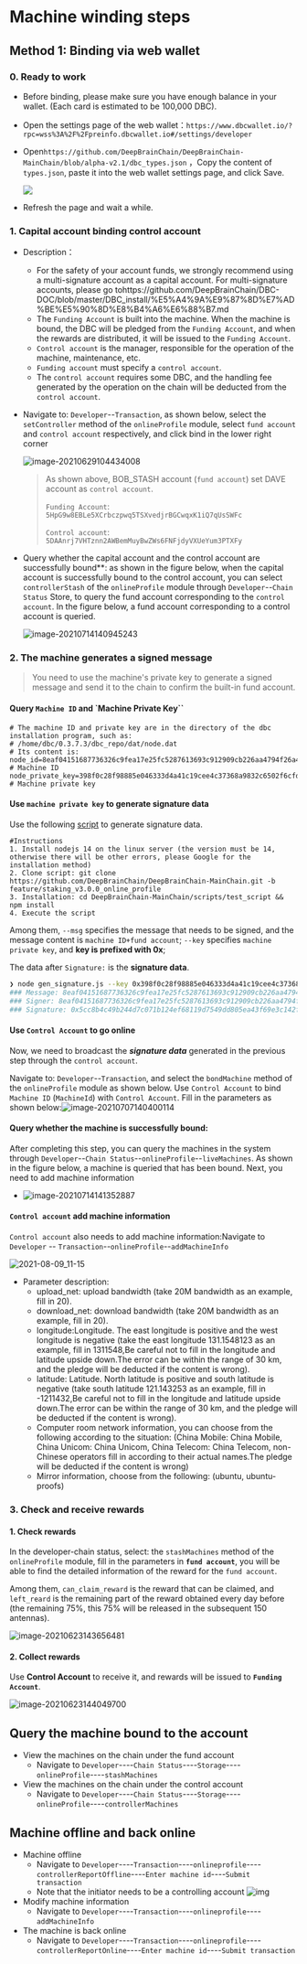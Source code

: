 # Machine winding steps

## Method 1: Binding via web wallet

### 0. Ready to work

- Before binding, please make sure you have enough balance in your wallet. (Each card is estimated to be 100,000 DBC).
- Open the settings page of the web wallet：`https://www.dbcwallet.io/?rpc=wss%3A%2F%2Fpreinfo.dbcwallet.io#/settings/developer`

- Open`https://github.com/DeepBrainChain/DeepBrainChain-MainChain/blob/alpha-v2.1/dbc_types.json` ，Copy the content of `types.json`, paste it into the web wallet settings page, and click Save.

  ![](bonding_machine.assets/火狐截图_2021-06-01T08-25-33.414Z.png)

- Refresh the page and wait a while.

### 1. Capital account binding control account

- Description：

  - For the safety of your account funds, we strongly recommend using a multi-signature account as a capital account. For multi-signature accounts, please go tohttps://github.com/DeepBrainChain/DBC-DOC/blob/master/DBC_install/%E5%A4%9A%E9%87%8D%E7%AD%BE%E5%90%8D%E8%B4%A6%E6%88%B7.md
  - The `Funding Account` is built into the machine. When the machine is bound, the DBC will be pledged from the `Funding Account`, and when the rewards are distributed, it will be issued to the `Funding Account`.
  - `Control account` is the manager, responsible for the operation of the machine, maintenance, etc.
  - `Funding account` must specify a `control account`.
  - The `control account` requires some DBC, and the handling fee generated by the operation on the chain will be deducted from the `control account`.

- Navigate to: `Developer`--`Transaction`, as shown below, select the `setController` method of the `onlineProfile` module, select `fund account` and `control account` respectively, and click bind in the lower right corner

  ![image-20210629104434008](bonding_machine.assets/image-20210629104434008.png)

  > As shown above, BOB_STASH account (`fund account`) set DAVE account as `control account`.
  >
  > `Funding Account`: `5HpG9w8EBLe5XCrbczpwq5TSXvedjrBGCwqxK1iQ7qUsSWFc`
  >
  > `Control account`: `5DAAnrj7VHTznn2AWBemMuyBwZWs6FNFjdyVXUeYum3PTXFy`

- Query whether the capital account and the control account are successfully bound\*\*: as shown in the figure below, when the capital account is successfully bound to the control account, you can select `controllerStash` of the `onlineProfile` module through `Developer`--`Chain Status` Store, to query the fund account corresponding to the `control account`. In the figure below, a fund account corresponding to a control account is queried.

  ![image-20210714140945243](bonding_machine.assets/image-20210714140945243.png)

### 2. The machine generates a signed message

> You need to use the machine's private key to generate a signed message and send it to the chain to confirm the built-in fund account.

#### Query `Machine ID` and `Machine Private Key``

```shell
# The machine ID and private key are in the directory of the dbc installation program, such as:
# /home/dbc/0.3.7.3/dbc_repo/dat/node.dat
# Its content is:
node_id=8eaf04151687736326c9fea17e25fc5287613693c912909cb226aa4794f26a48 # Machine ID
node_private_key=398f0c28f98885e046333d4a41c19cee4c37368a9832c6502f6cfd182e2aef89 # Machine private key
```

#### Use `machine private key` to generate signature data

Use the following [script](https://github.com/DeepBrainChain/DeepBrainChain-MainChain/blob/feature/staking_v3.0.0_online_profile/scripts/test_script/gen_signature.js) to generate signature data.

```shell
#Instructions
1. Install nodejs 14 on the linux server (the version must be 14, otherwise there will be other errors, please Google for the installation method)
2. Clone script: git clone https://github.com/DeepBrainChain/DeepBrainChain-MainChain.git -b feature/staking_v3.0.0_online_profile
3. Installation: cd DeepBrainChain-MainChain/scripts/test_script && npm install
4. Execute the script
```

Among them, `--msg` specifies the message that needs to be signed, and the message content is `machine ID+fund account`; `--key` specifies `machine private key`, and **key is prefixed with 0x**;

The data after `Signature:` is the **signature data**.

```bash
❯ node gen_signature.js --key 0x398f0c28f98885e046333d4a41c19cee4c37368a9832c6502f6cfd182e2aef89 --msg 8eaf04151687736326c9fea17e25fc5287613693c912909cb226aa4794f26a485CiPPseXPECbkjWCa6MnjNokrgYjMqmKndv2rSnekmSK2DjL
### Message: 8eaf04151687736326c9fea17e25fc5287613693c912909cb226aa4794f26a485CiPPseXPECbkjWCa6MnjNokrgYjMqmKndv2rSnekmSK2DjL
### Signer: 8eaf04151687736326c9fea17e25fc5287613693c912909cb226aa4794f26a48
### Signature: 0x5cc8b4c49b244d7c071b124ef68119d7549dd805ea43f69e3c142fd5909f926041a9cad93b16085d72431df2d1164e7911085423bca16625295583686f2fce8c
```

#### Use `Control Account` to go online

Now, we need to broadcast the **_signature data_** generated in the previous step through the `control account`.

Navigate to: `Developer`--`Transaction`, and select the `bondMachine` method of the `onlineProfile` module as shown below. Use `Control Account` to bind `Machine ID` (`MachineId`) with `Control Account`. Fill in the parameters as shown below:![image-20210707140400114](bonding_machine.assets/image-20210707140400114.png)

#### Query whether the machine is successfully bound:

After completing this step, you can query the machines in the system through `Developer`--`Chain Status`--`onlineProfile`--`liveMachines`. As shown in the figure below, a machine is queried that has been bound. Next, you need to add machine information

- ![image-20210714141352887](bonding_machine.assets/image-20210714141352887.png)

#### `Control account` add machine information

`Control account` also needs to add machine information:Navigate to `Developer` -- `Transaction`--`onlineProfile`--`addMachineInfo`

![2021-08-09_11-15](Machine_winding_steps_english.assets/2021-08-09_11-15-16284796475672.png)

- Parameter description:
  - upload_net: upload bandwidth (take 20M bandwidth as an example, fill in 20).
  - download_net: download bandwidth (take 20M bandwidth as an example, fill in 20).
  - longitude:Longitude. The east longitude is positive and the west longitude is negative (take the east longitude 131.1548123 as an example, fill in 1311548,Be careful not to fill in the longitude and latitude upside down.The error can be within the range of 30 km, and the pledge will be deducted if the content is wrong).
  - latitude: Latitude. North latitude is positive and south latitude is negative (take south latitude 121.143253 as an example, fill in -1211432,Be careful not to fill in the longitude and latitude upside down.The error can be within the range of 30 km, and the pledge will be deducted if the content is wrong).
  - Computer room network information, you can choose from the following according to the situation: (China Mobile: China Mobile, China Unicom: China Unicom, China Telecom: China Telecom, non-Chinese operators fill in according to their actual names.The pledge will be deducted if the content is wrong)
  - Mirror information, choose from the following: (ubuntu, ubuntu-proofs)

### 3. Check and receive rewards

#### 1. Check rewards

In the developer-chain status, select: the `stashMachines` method of the `onlineProfile` module, fill in the parameters in **`fund account`**, you will be able to find the detailed information of the reward for the `fund account`.

Among them, `can_claim_reward` is the reward that can be claimed, and `left_reard` is the remaining part of the reward obtained every day before (the remaining 75%, this 75% will be released in the subsequent 150 antennas).

![image-20210623143656481](bonding_machine.assets/image-20210623143656481.png)

#### 2. Collect rewards

Use **Control Account** to receive it, and rewards will be issued to **`Funding Account`**.

![image-20210623144049700](bonding_machine.assets/image-20210623144049700.png)

## Query the machine bound to the account

- View the machines on the chain under the fund account
  - Navigate to `Developer`----`Chain Status`----`Storage`----`onlineProfile`----`stashMachines`
- View the machines on the chain under the control account
  - Navigate to `Developer`----`Chain Status`----`Storage`----`onlineProfile`----`controllerMachines`

## Machine offline and back online

- Machine offline
  - Navigate to `Developer`----`Transaction`----`onlineprofile`----`controllerReportOffline`----`Enter machine id`----`Submit transaction`
  - Note that the initiator needs to be a controlling account
    ![img](bonding_machine.assets/offline.png)
- Modify machine information
  - Navigate to `Developer`----`Transaction`----`onlineprofile`----`addMachineInfo`
- The machine is back online
  - Navigate to `Developer`----`Transaction`----`onlineprofile`----`controllerReportOnline`----`Enter machine id`----`Submit transaction`

